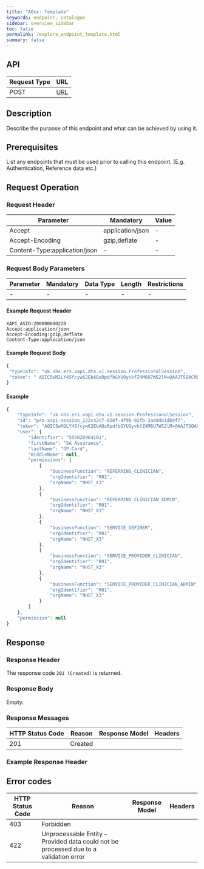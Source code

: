 ```yaml
---
title: "A0xx: Template"
keywords: endpoint, catalogue
sidebar: overview_sidebar
toc: false
permalink: /explore_endpoint_template.html
summary: false
---
```


## API

| Request Type | URL |
| -------------| --- |
| POST | [URL]() |

## Description
Describe the purpose of this endpoint and what can be achieved by using it.

## Prerequisites
List any endpoints that must be used prior to calling this endpoint.
(E.g. Authentication, Reference data etc.)  

## Request Operation

### Request Header

| Parameter | Mandatory | Value |
| --------- | --------- | ----- |
| Accept | application/json | - |
| Accept-Encoding | gzip,deflate | - |
| Content-Type:application/json | - | - |

### Request Body Parameters

| Parameter | Mandatory | Data Type | Length | Restrictions |
| --------- | --------- | --------- | ------ | ------------ |
| - | - | - | - | - |

#### Example Request Header
```http
XAPI_ASID:200000000220
Accept:application/json
Accept-Encoding:gzip,deflate
Content-Type:application/json
```

#### Example Request Body
```javascript
{
 "typeInfo": "uk.nhs.ers.xapi.dto.v1.session.ProfessionalSession",
 "token": " AQIC5wM2LY4Sfcyw62EbAOsRpdfbGYUOyvkfZ4M6U7W52lM=@AAJTSQACMDE=#"
}
```

#### Example
```javascript
{
    "typeInfo": "uk.nhs.ers.xapi.dto.v1.session.ProfessionalSession",
    "id": "pro-xapi-session_222c42c7-820f-4f9b-92fb-3add4b1db9f7",
    "token": "AQIC5wM2LY4Sfcyw62EbAOsRpdfbGYUOyvkfZ4M6U7W52lM=@AAJTSQACMDE=#",
    "user": {
        "identifier": "555020964101",
        "firstName": "SA Assurance",
        "lastName": "GP-Card",
        "middleName": null,
        "permissions": [
            {
                "businessFunction": "REFERRING_CLINICIAN",
                "orgIdentifier": "R01",
                "orgName": "NHST_X3"
            },
            {
                "businessFunction": "REFERRING_CLINICIAN_ADMIN",
                "orgIdentifier": "R01",
                "orgName": "NHST_X3"
            },
            {
                "businessFunction": "SERVICE_DEFINER",
                "orgIdentifier": "R01",
                "orgName": "NHST_X3"
            },
            {
                "businessFunction": "SERVICE_PROVIDER_CLINICIAN",
                "orgIdentifier": "R01",
                "orgName": "NHST_X3"
            },
            {
                "businessFunction": "SERVICE_PROVIDER_CLINICIAN_ADMIN",
                "orgIdentifier": "R01",
                "orgName": "NHST_X3"
            }
        ]
    },
    "permission": null
}
```

## Response

### Response Header
The response code `201 (Created)` is returned.

### Response Body
Empty.

### Response Messages

| HTTP Status Code | Reason | Response Model | Headers |
| ---------------- | ------ | -------------- | ------- |
| 201 | Created |

### Example Response Header

## Error codes

| HTTP Status Code | Reason | Response Model | Headers |
| ---------------- | ------ | -------------- | ------- |
| 403 | Forbidden |
| 422 | Unprocessable Entity – Provided data could not be processed due to a validation error |

